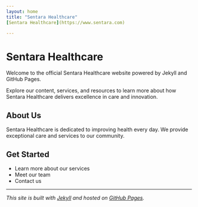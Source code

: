 ```yaml
---
layout: home
title: "Sentara Healthcare"
[Sentara Healthcare](https://www.sentara.com)

---
```


# Sentara Healthcare

Welcome to the official Sentara Healthcare website powered by Jekyll and GitHub Pages.

Explore our content, services, and resources to learn more about how Sentara Healthcare delivers excellence in care and innovation.

## About Us

Sentara Healthcare is dedicated to improving health every day. We provide exceptional care and services to our community.

## Get Started

- Learn more about our services
- Meet our team
- Contact us

---

*This site is built with [Jekyll](https://jekyllrb.com/) and hosted on [GitHub Pages](https://pages.github.com/).*
